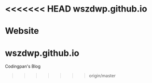 <<<<<<< HEAD
wszdwp.github.io
================

Website
=======
# wszdwp.github.io
Codingpan's Blog
>>>>>>> origin/master
